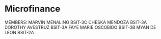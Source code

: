 # Microfinance

MEMBERS:
MARVIN MENALING BSIT-3C
CHESKA MENDOZA BSIT-3A
DOROTHY AVESTRUZ BSIT-3A
FAYE MARIE OSCOBIDO BSIT-3B
MYAN DE LEON BSIT-2A
